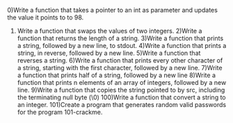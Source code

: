 0)Write a function that takes a pointer to an int as parameter and updates the value it points to to 98.
1) Write a function that swaps the values of two integers.
2)Write a function that returns the length of a string.
3)Write a function that prints a string, followed by a new line, to stdout.
4)Write a function that prints a string, in reverse, followed by a new line.
5)Write a function that reverses a string.
6)Write a function that prints every other character of a string, starting with the first character, followed by a new line.
7)Write a function that prints half of a string, followed by a new line
8)Write a function that prints n elements of an array of integers, followed by a new line.
9)Write a function that copies the string pointed to by src, including the terminating null byte (\0)
100)Write a function that convert a string to an integer.
101)Create a program that generates random valid passwords for the program 101-crackme.

